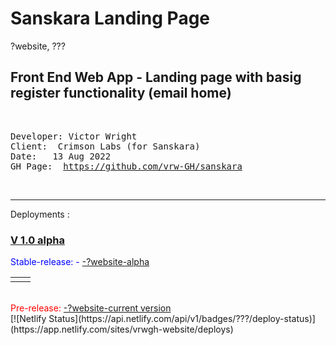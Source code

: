 # Sanskara Landing Page

?website, ???

<h2>Front End Web App - <strong>Landing page with basig register functionality (email home)</strong></h2>
<a href="https://github.com/vrw-GH/sanskara/blob/f53ed83b176127df1a4e53a2f2fb76fb774c6168/project-basics/Screenshot.png"></a>
<br />
<pre>
Developer: Victor Wright
Client:  Crimson Labs (for Sanskara)
Date:   13 Aug 2022
GH Page:  <a href="https://vrw-gh.github.io/sanskara/">https://github.com/vrw-GH/sanskara</a>
</pre>
<br />
<hr />
Deployments :
<br />
<h3><u>V 1.0 alpha</u></h3>
<span style="color:blue">Stable-release: - <a href="https://">-?website-alpha</a></span>
<br />
<table>
<tr>
<td></td>
<td></td>
</tr>
</table>
<br />
<span style="color:red" >Pre-release:    <a href="https://">-?website-current version</a></span>
<br />
[![Netlify Status](https://api.netlify.com/api/v1/badges/???/deploy-status)](https://app.netlify.com/sites/vrwgh-website/deploys)
<br />
